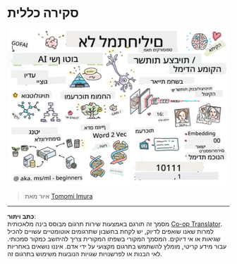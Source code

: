 <!--
CO_OP_TRANSLATOR_METADATA:
{
  "original_hash": "5fef1a0b22498d7188959e2a2cb08af7",
  "translation_date": "2025-08-28T19:14:06+00:00",
  "source_file": "lessons/README.md",
  "language_code": "he"
}
-->
# סקירה כללית

![סקירה כללית באיור](../../../translated_images/ai-overview.0857791951d19500d0ef8b803d77110c738dcafc52306e6d68724742cd4af167.he.png)

> איור מאת [Tomomi Imura](https://twitter.com/girlie_mac)

---

**כתב ויתור**:  
מסמך זה תורגם באמצעות שירות תרגום מבוסס בינה מלאכותית [Co-op Translator](https://github.com/Azure/co-op-translator). למרות שאנו שואפים לדיוק, יש לקחת בחשבון שתרגומים אוטומטיים עשויים להכיל שגיאות או אי דיוקים. המסמך המקורי בשפתו המקורית צריך להיחשב כמקור סמכותי. עבור מידע קריטי, מומלץ להשתמש בתרגום מקצועי על ידי אדם. איננו נושאים באחריות לאי הבנות או לפרשנויות שגויות הנובעות משימוש בתרגום זה.